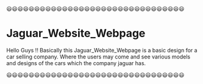 😃😃😃😃😃😃😃😃😃😃😃😃😃😃😃😃😃😃😃😃😃😃😃😃😃😃😃😃😃😃😃😃
# Jaguar_Website_Webpage
Hello Guys !!
Basically this Jaguar_Website_Webpage is a basic design for a car selling company. Where the users may come and see various models and designs of the cars which the company jaguar has.



😃😃😃😃😃😃😃😃😃😃😃😃😃😃😃😃😃😃😃😃😃😃😃😃😃😃😃😃😃😃😃😃
